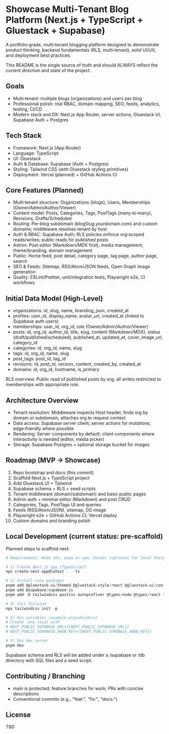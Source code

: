 # Showcase Multi‑Tenant Blog Platform (Next.js + TypeScript + Gluestack + Supabase)

A portfolio‑grade, multi‑tenant blogging platform designed to demonstrate product thinking, backend fundamentals (RLS, multi‑tenant), solid UI/UX, and deployment best practices.

This README is the single source of truth and should ALWAYS reflect the current direction and state of the project.

## Goals
- Multi‑tenant: multiple blogs (organizations) and users per blog
- Professional polish: real RBAC, domain mapping, SEO, feeds, analytics, testing, CI/CD
- Modern stack and DX: Next.js App Router, server actions, Gluestack UI, Supabase Auth + Postgres

## Tech Stack
- Framework: Next.js (App Router)
- Language: TypeScript
- UI: Gluestack
- Auth & Database: Supabase (Auth + Postgres)
- Styling: Tailwind CSS (with Gluestack styling primitives)
- Deployment: Vercel (planned) + GitHub Actions CI

## Core Features (Planned)
- Multi‑tenant structure: Organizations (blogs), Users, Memberships (Owner/Admin/Author/Viewer)
- Content model: Posts, Categories, Tags, PostTags (many‑to‑many), Revisions, Drafts/Scheduled
- Routing: Per‑blog subdomain (blogSlug.yourdomain.com) and custom domains; middleware resolves tenant by host
- Auth & RBAC: Supabase Auth; RLS policies enforce org‑scoped reads/writes; public reads for published posts
- Admin: Post editor (Markdown/MDX first), media management, theme/branding, domain management
- Public: Home feed, post detail, category page, tag page, author page, search
- SEO & Feeds: Sitemap, RSS/Atom/JSON feeds, Open Graph image generation
- Quality: ESLint/Prettier, unit/integration tests, Playwright e2e, CI workflows

## Initial Data Model (High‑Level)
- organizations: id, slug, name, branding_json, created_at
- profiles: user_id, display_name, avatar_url, created_at (linked to Supabase auth users)
- memberships: user_id, org_id, role (Owner/Admin/Author/Viewer)
- posts: id, org_id, author_id, title, slug, content (Markdown/MDX), status (draft/published/scheduled),
  published_at, updated_at, cover_image_url, category_id
- categories: id, org_id, name, slug
- tags: id, org_id, name, slug
- post_tags: post_id, tag_id
- revisions: id, post_id, version, content, created_by, created_at
- domains: id, org_id, hostname, is_primary

RLS overview: Public read of published posts by org; all writes restricted to memberships with appropriate role.

## Architecture Overview
- Tenant resolution: Middleware inspects Host header, finds org by domain or subdomain, attaches org to request context
- Data access: Supabase server client; server actions for mutations; edge‑friendly where possible
- Rendering: Server components by default; client components where interactivity is needed (editor, media picker)
- Storage: Supabase Postgres + optional storage bucket for images

## Roadmap (MVP → Showcase)
1) Repo bootstrap and docs (this commit)
2) Scaffold Next.js + TypeScript project
3) Add Gluestack UI + Tailwind
4) Supabase schema + RLS + seed scripts
5) Tenant middleware (domain/subdomain) and basic public pages
6) Admin auth + minimal editor (Markdown) and post CRUD
7) Categories, Tags, PostTags UI and queries
8) Feeds (RSS/Atom/JSON), sitemap, OG image
9) Playwright e2e + GitHub Actions CI; Vercel deploy
10) Custom domains and branding polish

## Local Development (current status: pre‑scaffold)
Planned steps to scaffold next:

```powershell
# Requirements: Node 18+, pnpm or npm, Docker (optional for local Postgres), Supabase project

# 1) Create Next.js app (TypeScript)
npx create-next-app@latest . --ts

# 2) Install core packages
pnpm add @gluestack-ui/themed @gluestack-style/react @gluestack-ui/config
pnpm add @supabase/supabase-js
pnpm add -D tailwindcss postcss autoprefixer @types/node @types/react typescript eslint prettier

# 3) Init Tailwind
npx tailwindcss init -p

# 4) Env variables (example placeholders)
# Create .env.local with
# NEXT_PUBLIC_SUPABASE_URL={{NEXT_PUBLIC_SUPABASE_URL}}
# NEXT_PUBLIC_SUPABASE_ANON_KEY={{NEXT_PUBLIC_SUPABASE_ANON_KEY}}

# 5) Run dev server
pnpm dev
```

Supabase schema and RLS will be added under a /supabase or /db directory with SQL files and a seed script.

## Contributing / Branching
- main is protected; feature branches for work; PRs with concise descriptions
- Conventional commits (e.g., "feat:", "fix:", "docs:")

## License
TBD
